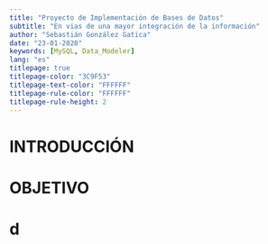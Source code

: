 ```yaml
---
title: "Proyecto de Implementación de Bases de Datos"
subtitle: "En vias de una mayor integración de la información"
author: "Sebastián González Gatica"
date: "23-01-2020"
keywords: [MySQL, Data_Modeler]
lang: "es"
titlepage: true
titlepage-color: "3C9F53"
titlepage-text-color: "FFFFFF"
titlepage-rule-color: "FFFFFF"
titlepage-rule-height: 2
---
```


# INTRODUCCIÓN

# OBJETIVO

# d